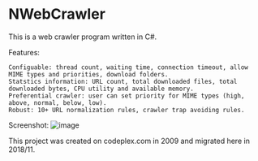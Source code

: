# NWebCrawler

This is a web crawler program written in C#.

Features:

    Configuable: thread count, waiting time, connection timeout, allow MIME types and priorities, download folders.
    Statstics information: URL count, total downloaded files, total downloaded bytes, CPU utility and available memory.
    Preferential crawler: user can set priority for MIME types (high, above, normal, below, low).
    Robust: 10+ URL normalization rules, crawler trap avoiding rules.


Screenshot:
![image](https://github.com/foamliu/NWebCrawler/raw/master/images/screenshot.jpg)

This project was created on codeplex.com in 2009 and migrated here in 2018/11.
